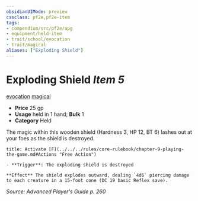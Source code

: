 ```yaml
---
obsidianUIMode: preview
cssclass: pf2e,pf2e-item
tags:
- compendium/src/pf2e/apg
- equipment/held-item
- trait/school/evocation
- trait/magical
aliases: ["Exploding Shield"]
---
```

# Exploding Shield *Item 5*  
[evocation](evocation.md)  [magical](magical.md)  

- **Price** 25 gp
- **Usage** held in 1 hand; **Bulk** 1
- **Category** Held

The magic within this wooden shield (Hardness 3, HP 12, BT 6) lashes out at your foes as the shield is destroyed.

```ad-embed-ability
title: Activate [F](../../../rules/core-rulebook/chapter-9-playing-the-game.md#Actions "Free Action")

- **Trigger**: The exploding shield is destroyed

**Effect** The shield explodes outward, dealing `4d6` piercing damage to each creature in a 15-foot cone (DC 19 basic Reflex save).
```

*Source: Advanced Player's Guide p. 260*
